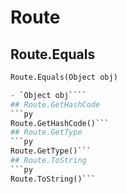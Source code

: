 # Route

## Route.Equals
```py
Route.Equals(Object obj)

- `Object obj````
## Route.GetHashCode
```py
Route.GetHashCode()```
## Route.GetType
```py
Route.GetType()```
## Route.ToString
```py
Route.ToString()```